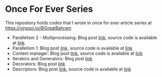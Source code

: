 # Once For Ever Series
This repository holds codes that I wrote in once for ever article series at https://virgool.io/@GreatBahram

* Parallelism 2 - Multiprocessing: Blog post [link](https://virgool.io/@GreatBahram/once-for-ever-parallelism2-bsaucpjhzy6s), source code is available at [link](https://github.com/GreatBahram/OnceForEver/tree/master/code_snippets/parallelism/part2-multiprocessing)
* Parallelism 1: Blog post [link](https://virgool.io/@GreatBahram/once-for-ever-parallelism-1-iqyzjwqmks0n), source code is available at [link](https://github.com/GreatBahram/OnceForEver/tree/master/code_snippets/parallelism/part1-threading)
* Context manager: Blog post [link](https://virgool.io/@GreatBahram/once-for-ever-context-manager-qqqbqxgryxk5), source code is available at [link](https://github.com/greatbahram/OnceForEver/tree/master/code_snippets/context_manager_tutorial.py)
* Iterators and Generators: Blog post [link](https://virgool.io/@GreatBahram/once-for-ever-decorator-pud0dll)
* Decorators: Blog post [link](https://virgool.io/@GreatBahram/once-for-ever-decorator-pud0dll)
* Descriptors: Blog post [link](https://virgool.io/@GreatBahram/once-for-ever-descriptors-random_chars), source code is available at [link](https://github.com/GreatBahram/OnceForEver/tree/master/code_snippets/descriptor.py)
